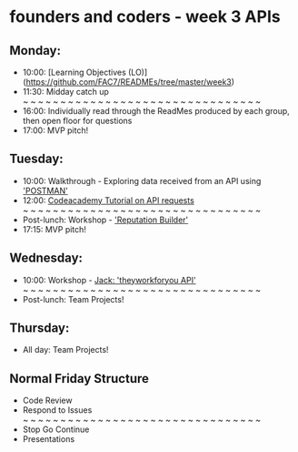 # **founders and coders - week 3 APIs**

## Monday:
* 10:00: [Learning Objectives (LO)] (https://github.com/FAC7/READMEs/tree/master/week3)
* 11:30: Midday catch up
<br />~ ~ ~ ~ ~ ~ ~ ~ ~ ~ ~ ~ ~ ~ ~ ~ ~ ~ ~ ~ ~ ~ ~ ~ ~ ~ ~ ~ ~ ~ ~ ~ 
* 16:00: Individually read through the ReadMes produced by each group, then open floor for questions
* 17:00: MVP pitch!

## Tuesday:
* 10:00: Walkthrough - Exploring data received from an API using ['POSTMAN'](https://www.getpostman.com/)
* 12:00: [Codeacademy Tutorial on API requests](https://www.codecademy.com/courses/javascript-beginner-en-EID4t/0/1?curriculum_id=50ecb8d45f787a6332000042)
<br />~ ~ ~ ~ ~ ~ ~ ~ ~ ~ ~ ~ ~ ~ ~ ~ ~ ~ ~ ~ ~ ~ ~ ~ ~ ~ ~ ~ ~ ~ ~ ~ 
* Post-lunch: Workshop - ['Reputation Builder'](https://github.com/foundersandcoders/book/blob/master/workshops/week3-FAC7.md)
* 17:15: MVP pitch!

## Wednesday:
* 10:00: Workshop - [Jack: 'theyworkforyou API'](http://www.theyworkforyou.com/api/)
<br />~ ~ ~ ~ ~ ~ ~ ~ ~ ~ ~ ~ ~ ~ ~ ~ ~ ~ ~ ~ ~ ~ ~ ~ ~ ~ ~ ~ ~ ~ ~ ~ 
* Post-lunch: Team Projects!

## Thursday:
* All day: Team Projects!

## Normal Friday Structure
* Code Review
* Respond to Issues
<br />~ ~ ~ ~ ~ ~ ~ ~ ~ ~ ~ ~ ~ ~ ~ ~ ~ ~ ~ ~ ~ ~ ~ ~ ~ ~ ~ ~ ~ ~ ~ ~ 
* Stop Go Continue
* Presentations
